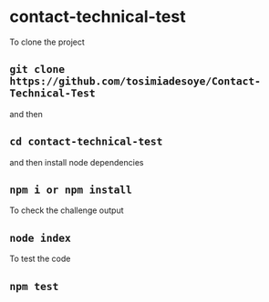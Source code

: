 # contact-technical-test

To clone the project

## `git clone https://github.com/tosimiadesoye/Contact-Technical-Test`

and then

## `cd contact-technical-test` 

and then install node dependencies 

## `npm i or npm install`

To check the challenge output

## `node index`

To test the code

## `npm test`





